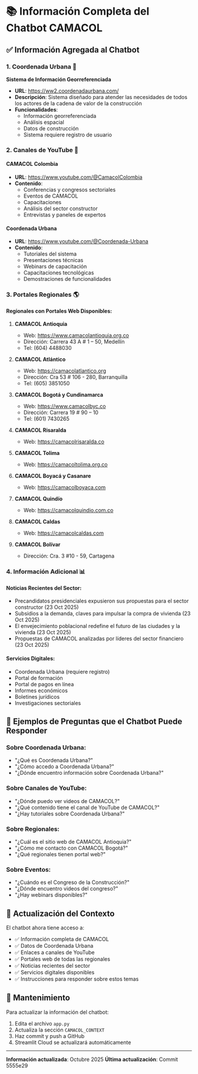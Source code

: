 # 📚 Información Completa del Chatbot CAMACOL

## ✅ Información Agregada al Chatbot

### 1. Coordenada Urbana 📍

**Sistema de Información Georreferenciada**
- **URL**: https://ww2.coordenadaurbana.com/
- **Descripción**: Sistema diseñado para atender las necesidades de todos los actores de la cadena de valor de la construcción
- **Funcionalidades**: 
  - Información georreferenciada
  - Análisis espacial
  - Datos de construcción
  - Sistema requiere registro de usuario

### 2. Canales de YouTube 🎥

#### CAMACOL Colombia
- **URL**: https://www.youtube.com/@CamacolColombia
- **Contenido**:
  - Conferencias y congresos sectoriales
  - Eventos de CAMACOL
  - Capacitaciones
  - Análisis del sector constructor
  - Entrevistas y paneles de expertos

#### Coordenada Urbana
- **URL**: https://www.youtube.com/@Coordenada-Urbana
- **Contenido**:
  - Tutoriales del sistema
  - Presentaciones técnicas
  - Webinars de capacitación
  - Capacitaciones tecnológicas
  - Demostraciones de funcionalidades

### 3. Portales Regionales 🌎

#### Regionales con Portales Web Disponibles:

1. **CAMACOL Antioquia**
   - Web: https://www.camacolantioquia.org.co
   - Dirección: Carrera 43 A # 1 – 50, Medellín
   - Tel: (604) 4488030

2. **CAMACOL Atlántico**
   - Web: https://camacolatlantico.org
   - Dirección: Cra 53 # 106 - 280, Barranquilla
   - Tel: (605) 3851050

3. **CAMACOL Bogotá y Cundinamarca**
   - Web: https://www.camacolbyc.co
   - Dirección: Carrera 19 # 90 – 10
   - Tel: (601) 7430265

4. **CAMACOL Risaralda**
   - Web: https://camacolrisaralda.co

5. **CAMACOL Tolima**
   - Web: https://camacoltolima.org.co

6. **CAMACOL Boyacá y Casanare**
   - Web: https://camacolboyaca.com

7. **CAMACOL Quindío**
   - Web: https://camacolquindio.com.co

8. **CAMACOL Caldas**
   - Web: https://camacolcaldas.com

9. **CAMACOL Bolívar**
   - Dirección: Cra. 3 #10 - 59, Cartagena

### 4. Información Adicional 📊

#### Noticias Recientes del Sector:
- Precandidatos presidenciales expusieron sus propuestas para el sector constructor (23 Oct 2025)
- Subsidios a la demanda, claves para impulsar la compra de vivienda (23 Oct 2025)
- El envejecimiento poblacional redefine el futuro de las ciudades y la vivienda (23 Oct 2025)
- Propuestas de CAMACOL analizadas por líderes del sector financiero (23 Oct 2025)

#### Servicios Digitales:
- Coordenada Urbana (requiere registro)
- Portal de formación
- Portal de pagos en línea
- Informes económicos
- Boletines jurídicos
- Investigaciones sectoriales

## 🎯 Ejemplos de Preguntas que el Chatbot Puede Responder

### Sobre Coordenada Urbana:
- "¿Qué es Coordenada Urbana?"
- "¿Cómo accedo a Coordenada Urbana?"
- "¿Dónde encuentro información sobre Coordenada Urbana?"

### Sobre Canales de YouTube:
- "¿Dónde puedo ver videos de CAMACOL?"
- "¿Qué contenido tiene el canal de YouTube de CAMACOL?"
- "¿Hay tutoriales sobre Coordenada Urbana?"

### Sobre Regionales:
- "¿Cuál es el sitio web de CAMACOL Antioquia?"
- "¿Cómo me contacto con CAMACOL Bogotá?"
- "¿Qué regionales tienen portal web?"

### Sobre Eventos:
- "¿Cuándo es el Congreso de la Construcción?"
- "¿Dónde encuentro videos del congreso?"
- "¿Hay webinars disponibles?"

## 📝 Actualización del Contexto

El chatbot ahora tiene acceso a:
- ✅ Información completa de CAMACOL
- ✅ Datos de Coordenada Urbana
- ✅ Enlaces a canales de YouTube
- ✅ Portales web de todas las regionales
- ✅ Noticias recientes del sector
- ✅ Servicios digitales disponibles
- ✅ Instrucciones para responder sobre estos temas

## 🔄 Mantenimiento

Para actualizar la información del chatbot:
1. Edita el archivo `app.py`
2. Actualiza la sección `CAMACOL_CONTEXT`
3. Haz commit y push a GitHub
4. Streamlit Cloud se actualizará automáticamente

---

**Información actualizada**: Octubre 2025
**Última actualización**: Commit 5555e29

